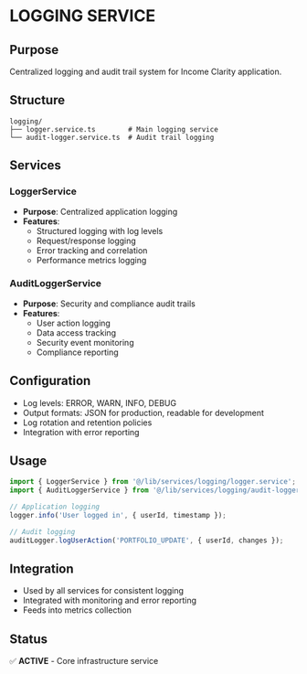 # LOGGING SERVICE

## Purpose
Centralized logging and audit trail system for Income Clarity application.

## Structure
```
logging/
├── logger.service.ts        # Main logging service
└── audit-logger.service.ts  # Audit trail logging
```

## Services

### LoggerService
- **Purpose**: Centralized application logging
- **Features**: 
  - Structured logging with log levels
  - Request/response logging
  - Error tracking and correlation
  - Performance metrics logging

### AuditLoggerService
- **Purpose**: Security and compliance audit trails
- **Features**:
  - User action logging
  - Data access tracking
  - Security event monitoring
  - Compliance reporting

## Configuration
- Log levels: ERROR, WARN, INFO, DEBUG
- Output formats: JSON for production, readable for development
- Log rotation and retention policies
- Integration with error reporting

## Usage
```typescript
import { LoggerService } from '@/lib/services/logging/logger.service';
import { AuditLoggerService } from '@/lib/services/logging/audit-logger.service';

// Application logging
logger.info('User logged in', { userId, timestamp });

// Audit logging
auditLogger.logUserAction('PORTFOLIO_UPDATE', { userId, changes });
```

## Integration
- Used by all services for consistent logging
- Integrated with monitoring and error reporting
- Feeds into metrics collection

## Status
✅ **ACTIVE** - Core infrastructure service